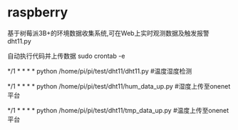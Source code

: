 # raspberry
基于树莓派3B+的环境数据收集系统,可在Web上实时观测数据及触发报警
dht11.py

自动执行代码并上传数据
sudo crontab -e

*/1 * * * * python /home/pi/pi/test/dht11/dht11.py #温度湿度检测

*/1 * * * * python /home/pi/pi/test/dht11/hum_data_up.py #湿度上传至onenet平台

*/1 * * * * python /home/pi/pi/test/dht11/tmp_data_up.py #温度上传至onenet平台


